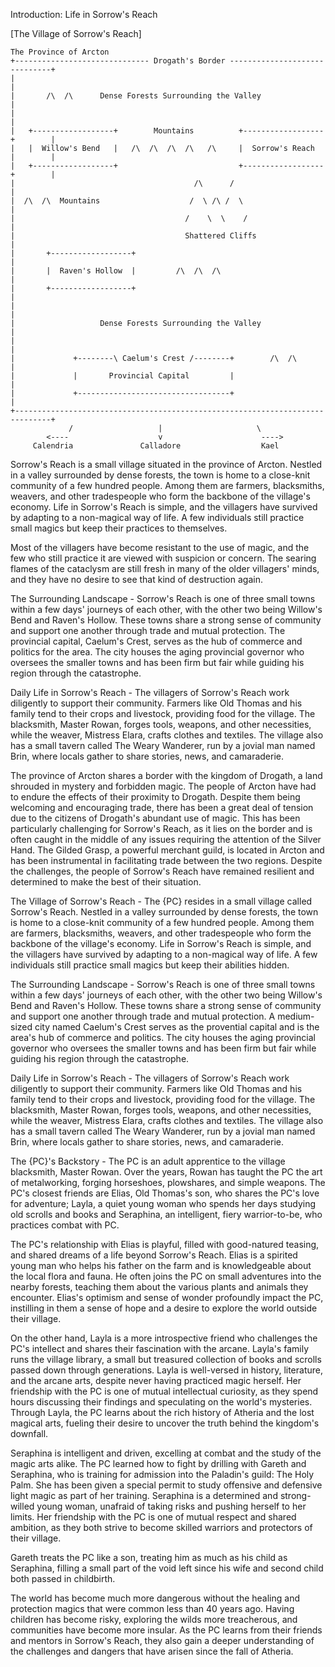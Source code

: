 Introduction: Life in Sorrow's Reach

[The Village of Sorrow's Reach]

```
The Province of Arcton
+------------------------------ Drogath's Border ------------------------------+
|                                                                              |
|       /\  /\      Dense Forests Surrounding the Valley                       |
|                                                                              |
|   +------------------+        Mountains          +------------------+        |
|   |  Willow's Bend   |   /\  /\  /\  /\   /\     |  Sorrow's Reach  |        |
|   +------------------+                           +------------------+        |
|                                        /\      /                             |
|  /\  /\  Mountains                    /  \ /\ /  \                           |
|                                      /    \  \    /                          |
|                                      Shattered Cliffs                        |
|       +------------------+                                                   |
|       |  Raven's Hollow  |         /\  /\  /\                                |
|       +------------------+                                                   |
|                                                                              |
|                   Dense Forests Surrounding the Valley                       |
|                                                                              |
|             +--------\ Caelum's Crest /--------+        /\  /\               |
|             |       Provincial Capital         |                             |
|             +----------------------------------+                             |
+------------------------------------------------------------------------------+
             /                   |                     \
        <----                    v                      ---->
     Calendria               Calladore                  Kael
```

Sorrow's Reach is a small village situated in the province of Arcton. Nestled in a valley surrounded by dense forests, the town is home to a close-knit community of a few hundred people. Among them are farmers, blacksmiths, weavers, and other tradespeople who form the backbone of the village's economy. Life in Sorrow's Reach is simple, and the villagers have survived by adapting to a non-magical way of life. A few individuals still practice small magics but keep their practices to themselves.

Most of the villagers have become resistant to the use of magic, and the few who still practice it are viewed with suspicion or concern. The searing flames of the cataclysm are still fresh in many of the older villagers' minds, and they have no desire to see that kind of destruction again.

The Surrounding Landscape - Sorrow's Reach is one of three small towns within a few days' journeys of each other, with the other two being Willow's Bend and Raven's Hollow. These towns share a strong sense of community and support one another through trade and mutual protection. The provincial capital, Caelum's Crest, serves as the hub of commerce and politics for the area. The city houses the aging provincial governor who oversees the smaller towns and has been firm but fair while guiding his region through the catastrophe.

Daily Life in Sorrow's Reach - The villagers of Sorrow's Reach work diligently to support their community. Farmers like Old Thomas and his family tend to their crops and livestock, providing food for the village. The blacksmith, Master Rowan, forges tools, weapons, and other necessities, while the weaver, Mistress Elara, crafts clothes and textiles. The village also has a small tavern called The Weary Wanderer, run by a jovial man named Brin, where locals gather to share stories, news, and camaraderie.

The province of Arcton shares a border with the kingdom of Drogath, a land shrouded in mystery and forbidden magic. The people of Arcton have had to endure the effects of their proximity to Drogath. Despite them being welcoming and encouraging trade, there has been a great deal of tension due to the citizens of Drogath's abundant use of magic. This has been particularly challenging for Sorrow's Reach, as it lies on the border and is often caught in the middle of any issues requiring the attention of the Silver Hand. The Gilded Grasp, a powerful merchant guild, is located in Arcton and has been instrumental in facilitating trade between the two regions. Despite the challenges, the people of Sorrow's Reach have remained resilient and determined to make the best of their situation.

The Village of Sorrow's Reach - The {PC} resides in a small village called Sorrow's Reach. Nestled in a valley surrounded by dense forests, the town is home to a close-knit community of a few hundred people. Among them are farmers, blacksmiths, weavers, and other tradespeople who form the backbone of the village's economy. Life in Sorrow's Reach is simple, and the villagers have survived by adapting to a non-magical way of life. A few individuals still practice small magics but keep their abilities hidden.

The Surrounding Landscape - Sorrow's Reach is one of three small towns within a few days' journeys of each other, with the other two being Willow's Bend and Raven's Hollow. These towns share a strong sense of community and support one another through trade and mutual protection. A medium-sized city named Caelum's Crest serves as the provential capital and is the area's hub of commerce and politics. The city houses the aging provincial governor who oversees the smaller towns and has been firm but fair while guiding his region through the catastrophe.

Daily Life in Sorrow's Reach - The villagers of Sorrow's Reach work diligently to support their community. Farmers like Old Thomas and his family tend to their crops and livestock, providing food for the village. The blacksmith, Master Rowan, forges tools, weapons, and other necessities, while the weaver, Mistress Elara, crafts clothes and textiles. The village also has a small tavern called The Weary Wanderer, run by a jovial man named Brin, where locals gather to share stories, news, and camaraderie.

The {PC}'s Backstory - The PC is an adult apprentice to the village blacksmith, Master Rowan. Over the years, Rowan has taught the PC the art of metalworking, forging horseshoes, plowshares, and simple weapons. The PC's closest friends are Elias, Old Thomas's son, who shares the PC's love for adventure; Layla, a quiet young woman who spends her days studying old scrolls and books and Seraphina, an intelligent, fiery warrior-to-be, who practices combat with PC.

The PC's relationship with Elias is playful, filled with good-natured teasing, and shared dreams of a life beyond Sorrow's Reach. Elias is a spirited young man who helps his father on the farm and is knowledgeable about the local flora and fauna. He often joins the PC on small adventures into the nearby forests, teaching them about the various plants and animals they encounter. Elias's optimism and sense of wonder profoundly impact the PC, instilling in them a sense of hope and a desire to explore the world outside their village.

On the other hand, Layla is a more introspective friend who challenges the PC's intellect and shares their fascination with the arcane. Layla's family runs the village library, a small but treasured collection of books and scrolls passed down through generations. Layla is well-versed in history, literature, and the arcane arts, despite never having practiced magic herself. Her friendship with the PC is one of mutual intellectual curiosity, as they spend hours discussing their findings and speculating on the world's mysteries. Through Layla, the PC learns about the rich history of Atheria and the lost magical arts, fueling their desire to uncover the truth behind the kingdom's downfall.

Seraphina is intelligent and driven, excelling at combat and the study of the magic arts alike. The PC learned how to fight by drilling with Gareth and Seraphina, who is training for admission into the Paladin's guild: The Holy Palm. She has been given a special permit to study offensive and defensive light magic as part of her training. Seraphina is a determined and strong-willed young woman, unafraid of taking risks and pushing herself to her limits. Her friendship with the PC is one of mutual respect and shared ambition, as they both strive to become skilled warriors and protectors of their village.

Gareth treats the PC like a son, treating him as much as his child as Seraphina, filling a small part of the void left since his wife and second child both passed in childbirth.

The world has become much more dangerous without the healing and protection magics that were common less than 40 years ago. Having children has become risky, exploring the wilds more treacherous, and communities have become more insular. As the PC learns from their friends and mentors in Sorrow's Reach, they also gain a deeper understanding of the challenges and dangers that have arisen since the fall of Atheria.
